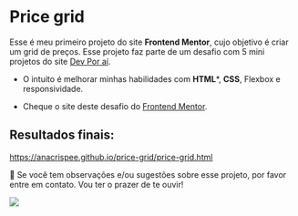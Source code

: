 # Price grid

Esse é meu primeiro projeto do site **Frontend Mentor**, cujo objetivo é criar um grid de preços.
Esse projeto faz parte de um desafio com 5 mini projetos do site [Dev Por aí](https://devporai.com.br/5-projetos-frontend-para-melhorar-suas-habilidades/).

- O intuito é melhorar minhas habilidades com **HTML***, **CSS**, Flexbox e responsividade.

* Cheque o site deste desafio do [Frontend Mentor](https://www.frontendmentor.io/challenges/single-price-grid-component-5ce41129d0ff452fec5abbbc).

## Resultados finais:

https://anacrispee.github.io/price-grid/price-grid.html

📩 Se você tem observações e/ou sugestões sobre esse projeto, por favor entre em contato. Vou ter o prazer de te ouvir!
<div>
  <a href = "mailto:anacrispee@gmail.com"><img src="https://img.shields.io/badge/-Gmail-%23333?style=for-the-badge&logo=gmail&logoColor=white" target="_blank"></a>
</div>
